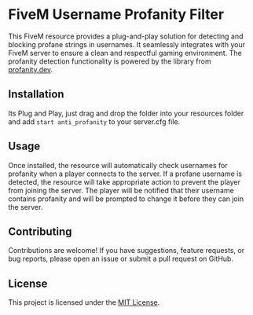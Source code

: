 # FiveM Username Profanity Filter

This FiveM resource provides a plug-and-play solution for detecting and blocking profane strings in usernames. It seamlessly integrates with your FiveM server to ensure a clean and respectful gaming environment. The profanity detection functionality is powered by the library from [profanity.dev](https://github.com/joschan21/profanity.dev/).

## Installation

Its Plug and Play, just drag and drop the folder into your resources folder and add `start anti_profanity` to your server.cfg file.

## Usage

Once installed, the resource will automatically check usernames for profanity when a player connects to the server. If a profane username is detected, the resource will take appropriate action to prevent the player from joining the server. The player will be notified that their username contains profanity and will be prompted to change it before they can join the server.

## Contributing

Contributions are welcome! If you have suggestions, feature requests, or bug reports, please open an issue or submit a pull request on GitHub.

## License

This project is licensed under the [MIT License](LICENSE).
